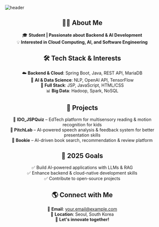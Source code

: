 ![header](https://capsule-render.vercel.app/api?type=waving&color=gradient&height=100&section=header&text=Good%20to%20see%20you%20%F0%9F%A4%97&fontSize=30&fontAlignY=30)

<div align="center">

## 👨‍🎓 About Me  
🎓 **Student | Passionate about Backend & AI Development**  
💡 **Interested in Cloud Computing, AI, and Software Engineering**  

## 🛠️ Tech Stack & Interests  
☁️ **Backend & Cloud**: Spring Boot, Java, REST API, MariaDB  
🧠 **AI & Data Science**: NLP, OpenAI API, TensorFlow  
📡 **Full Stack**: JSP, JavaScript, HTML/CSS  
📊 **Big Data**: Hadoop, Spark, NoSQL  

## 📌 Projects  
🔹 **IDO_JSPQuiz** – EdTech platform for multisensory reading & motion recognition for kids  
🔹 **PitchLab** – AI-powered speech analysis & feedback system for better presentation skills  
🔹 **Bookie** – AI-driven book search, recommendation & review platform  

## 🎯 2025 Goals  
✅ Build AI-powered applications with LLMs & RAG  
✅ Enhance backend & cloud-native development skills  
✅ Contribute to open-source projects  

## 🌎 Connect with Me  
📩 **Email**: your.email@example.com  
📍 **Location**: Seoul, South Korea  
🚀 **Let's innovate together!**  

</div>
